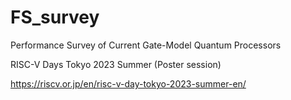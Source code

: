 # FS_survey
Performance Survey of Current Gate-Model Quantum Processors

RISC-V Days Tokyo 2023 Summer (Poster session)

https://riscv.or.jp/en/risc-v-day-tokyo-2023-summer-en/
